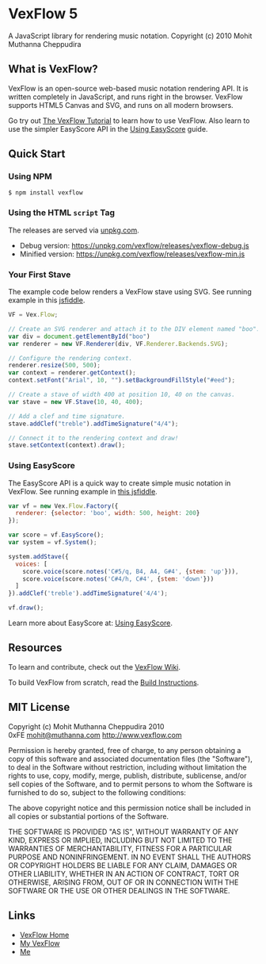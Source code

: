 # VexFlow 5

A JavaScript library for rendering music notation.
Copyright (c) 2010 Mohit Muthanna Cheppudira

## What is VexFlow?

VexFlow is an open-source web-based music notation rendering API. It is written
completely in JavaScript, and runs right in the browser. VexFlow supports HTML5
Canvas and SVG, and runs on all modern browsers.

Go try out [The VexFlow Tutorial](https://github.com/0xfe/vexflow/wiki/The-VexFlow-Tutorial) to
learn how to use VexFlow. Also learn to use the simpler EasyScore API in the [Using EasyScore](https://github.com/0xfe/vexflow/wiki/Using-EasyScore) guide.

## Quick Start

### Using NPM

    $ npm install vexflow

### Using the HTML `script` Tag

The releases are served via [unpkg.com](http://unpkg.com).

* Debug version: https://unpkg.com/vexflow/releases/vexflow-debug.js
* Minified version: https://unpkg.com/vexflow/releases/vexflow-min.js

### Your First Stave

The example code below renders a VexFlow stave using SVG. See running example in this [jsfiddle](https://jsfiddle.net/gs4v6k6d/2/).

```javascript
VF = Vex.Flow;

// Create an SVG renderer and attach it to the DIV element named "boo".
var div = document.getElementById("boo")
var renderer = new VF.Renderer(div, VF.Renderer.Backends.SVG);

// Configure the rendering context.
renderer.resize(500, 500);
var context = renderer.getContext();
context.setFont("Arial", 10, "").setBackgroundFillStyle("#eed");

// Create a stave of width 400 at position 10, 40 on the canvas.
var stave = new VF.Stave(10, 40, 400);

// Add a clef and time signature.
stave.addClef("treble").addTimeSignature("4/4");

// Connect it to the rendering context and draw!
stave.setContext(context).draw();
```

### Using EasyScore

The EasyScore API is a quick way to create simple music notation in VexFlow. See running example in [this jsfiddle](https://jsfiddle.net/3d0nbL0n/3/).

```javascript
var vf = new Vex.Flow.Factory({
  renderer: {selector: 'boo', width: 500, height: 200}
});

var score = vf.EasyScore();
var system = vf.System();

system.addStave({
  voices: [
    score.voice(score.notes('C#5/q, B4, A4, G#4', {stem: 'up'})),
    score.voice(score.notes('C#4/h, C#4', {stem: 'down'}))
  ]
}).addClef('treble').addTimeSignature('4/4');

vf.draw();
```

Learn more about EasyScore at: [Using EasyScore](https://github.com/0xfe/vexflow/wiki/Using-EasyScore).

## Resources

To learn and contribute, check out the [VexFlow Wiki](https://github.com/0xfe/vexflow/wiki).

To build VexFlow from scratch, read the [Build Instructions](https://github.com/0xfe/vexflow/wiki/Build-Instructions).

## MIT License

Copyright (c) Mohit Muthanna Cheppudira 2010 <br/>
0xFE <mohit@muthanna.com> http://www.vexflow.com

Permission is hereby granted, free of charge, to any person obtaining a copy
of this software and associated documentation files (the "Software"), to deal
in the Software without restriction, including without limitation the rights
to use, copy, modify, merge, publish, distribute, sublicense, and/or sell
copies of the Software, and to permit persons to whom the Software is
furnished to do so, subject to the following conditions:

The above copyright notice and this permission notice shall be included in
all copies or substantial portions of the Software.

THE SOFTWARE IS PROVIDED "AS IS", WITHOUT WARRANTY OF ANY KIND, EXPRESS OR
IMPLIED, INCLUDING BUT NOT LIMITED TO THE WARRANTIES OF MERCHANTABILITY,
FITNESS FOR A PARTICULAR PURPOSE AND NONINFRINGEMENT. IN NO EVENT SHALL THE
AUTHORS OR COPYRIGHT HOLDERS BE LIABLE FOR ANY CLAIM, DAMAGES OR OTHER
LIABILITY, WHETHER IN AN ACTION OF CONTRACT, TORT OR OTHERWISE, ARISING FROM,
OUT OF OR IN CONNECTION WITH THE SOFTWARE OR THE USE OR OTHER DEALINGS IN
THE SOFTWARE.

## Links

* [VexFlow Home](http://vexflow.com)
* [My VexFlow](http://my.vexflow.com)
* [Me](http://0xfe.muthanna.com)
